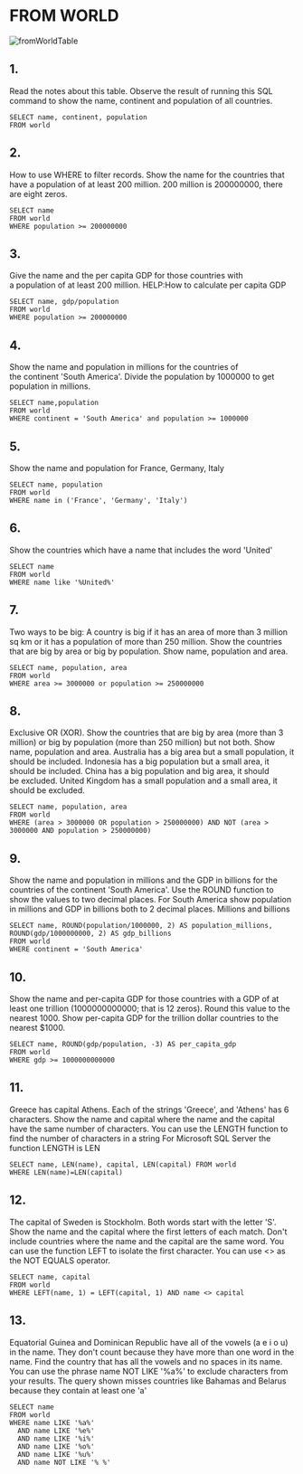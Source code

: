# FROM WORLD
![fromWorldTable](/image/fromWorld.png)
## 1.
Read the notes about this table.
Observe the result of running this SQL command to show the name, continent and population of all countries.
```
SELECT name, continent, population
FROM world
```

## 2.
How to use WHERE to filter records.
Show the name for the countries that have a population of at least 200 million. 200 million is 200000000, there are eight zeros.
```
SELECT name
FROM world
WHERE population >= 200000000
```
	
## 3.
Give the name and the per capita GDP for those countries with a population of at least 200 million.
HELP:How to calculate per capita GDP
```
SELECT name, gdp/population
FROM world 
WHERE population >= 200000000
```

## 4.
Show the name and population in millions for the countries of the continent 'South America'. Divide the population by 1000000 to get population in millions.
```
SELECT name,population
FROM world
WHERE continent = 'South America' and population >= 1000000
```

## 5.
Show the name and population for France, Germany, Italy
```
SELECT name, population
FROM world 
WHERE name in ('France', 'Germany', 'Italy')
```

## 6.
Show the countries which have a name that includes the word 'United'
```
SELECT name
FROM world 
WHERE name like '%United%'
```

## 7.
Two ways to be big: A country is big if it has an area of more than 3 million sq km or it has a population of more than 250 million.
Show the countries that are big by area or big by population. Show name, population and area.
```
SELECT name, population, area
FROM world 
WHERE area >= 3000000 or population >= 250000000
```

## 8.
Exclusive OR (XOR). Show the countries that are big by area (more than 3 million) or big by population (more than 250 million) but not both. Show name, population and area.
Australia has a big area but a small population, it should be included.
Indonesia has a big population but a small area, it should be included.
China has a big population and big area, it should be excluded.
United Kingdom has a small population and a small area, it should be excluded.
```
SELECT name, population, area
FROM world 
WHERE (area > 3000000 OR population > 250000000) AND NOT (area > 3000000 AND population > 250000000)
```

## 9.
Show the name and population in millions and the GDP in billions for the countries of the continent 'South America'. Use the ROUND function to show the values to two decimal places.
For South America show population in millions and GDP in billions both to 2 decimal places.
Millions and billions
```
SELECT name, ROUND(population/1000000, 2) AS population_millions, ROUND(gdp/1000000000, 2) AS gdp_billions
FROM world
WHERE continent = 'South America'
```

## 10.
Show the name and per-capita GDP for those countries with a GDP of at least one trillion (1000000000000; that is 12 zeros). Round this value to the nearest 1000.
Show per-capita GDP for the trillion dollar countries to the nearest $1000.
```
SELECT name, ROUND(gdp/population, -3) AS per_capita_gdp
FROM world
WHERE gdp >= 1000000000000
```

## 11.
Greece has capital Athens.
Each of the strings 'Greece', and 'Athens' has 6 characters.
Show the name and capital where the name and the capital have the same number of characters.
You can use the LENGTH function to find the number of characters in a string
For Microsoft SQL Server the function LENGTH is LEN
```
SELECT name, LEN(name), capital, LEN(capital) FROM world
WHERE LEN(name)=LEN(capital)
```

## 12.
The capital of Sweden is Stockholm. Both words start with the letter 'S'.
Show the name and the capital where the first letters of each match. Don't include countries where the name and the capital are the same word.
You can use the function LEFT to isolate the first character.
You can use <> as the NOT EQUALS operator.
```
SELECT name, capital
FROM world
WHERE LEFT(name, 1) = LEFT(capital, 1) AND name <> capital
```

## 13.
Equatorial Guinea and Dominican Republic have all of the vowels (a e i o u) in the name. They don't count because they have more than one word in the name.
Find the country that has all the vowels and no spaces in its name.
You can use the phrase name NOT LIKE '%a%' to exclude characters from your results.
The query shown misses countries like Bahamas and Belarus because they contain at least one 'a'
```
SELECT name
FROM world
WHERE name LIKE '%a%'
  AND name LIKE '%e%' 
  AND name LIKE '%i%'
  AND name LIKE '%o%'
  AND name LIKE '%u%'
  AND name NOT LIKE '% %'
```